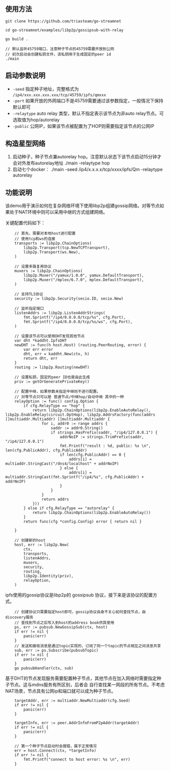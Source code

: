 ## 使用方法
```
git clone https://github.com/triasteam/go-streamnet

cd go-streamnet/examples/libp2p/gossipsub-with-relay

go build .

// 默认监听45759端口，注意种子节点的45759需要开放到公网
// 初次启动会创建私钥文件，该私钥用于生成固定的peer id
./main

```

## 启动参数说明

  - ```-seed``` 指定种子地址，完整格式为 ```/ip4/xxx.xxx.xxx.xxx/tcp/45759/ipfs/qmxxx```
  - ```-port``` 如果开放的外网端口不是45759需要通过该参数指定，一般情况下保持默认即可
  - ```-relaytype``` auto relay 类型，默认不指定表示该节点为非auto relay节点。可选取值为hop/autorelay
  - ```-public``` 公网IP，如果该节点被配置为了HOP则需要指定该节点的公网IP

## 构造星型网络
1. 启动种子，种子节点兼autorelay hop。注意默认状态下该节点启动15分钟才会对外发布autorelay地址
   ./main -relaytype hop
2. 启动七个docker：
   ./main -seed /ip4/x.x.x.x/tcp/xxxx/ipfs/Qm -relaytype autorelay


## 功能说明
该demo用于演示如何在复杂网络环境下使用libp2p组建gossip网络。对等节点如果处于NAT环境中则可以采用中继的方式组建网络。

关键配置代码如下：
```
    // 首先，需要对本地host进行配置
    // 使用tcp和ws的连接
	transports := libp2p.ChainOptions(
		libp2p.Transport(tcp.NewTCPTransport),
		libp2p.Transport(ws.New),
	)

    // 设置多路复用协议
	muxers := libp2p.ChainOptions(
		libp2p.Muxer("/yamux/1.0.0", yamux.DefaultTransport),
		libp2p.Muxer("/mplex/6.7.0", mplex.DefaultTransport),
	)

    // 支持TLS协议
	security := libp2p.Security(secio.ID, secio.New)

    // 监听指定端口
	listenAddrs := libp2p.ListenAddrStrings(
		fmt.Sprintf("/ip4/0.0.0.0/tcp/%s", cfg.Port),
		fmt.Sprintf("/ip4/0.0.0.0/tcp/%s/ws", cfg.Port),
	)
    
    // 设置该节点可以使用DHT发现其他节点
	var dht *kaddht.IpfsDHT
	newDHT := func(h host.Host) (routing.PeerRouting, error) {
		var err error
		dht, err = kaddht.New(ctx, h)
		return dht, err
	}
	routing := libp2p.Routing(newDHT)

    // 设置私钥，固定的peer ID也是由此生成
	priv := getOrGeneratePrivateKey()

    // 配置中继，如果参数未指定中继则不进行配置。
	// 对等节点只可以是 普通节点/中继hop/自动中继 其中的一种
	relayOption := func() config.Option {
		if cfg.RelayType == "hop" {
			return libp2p.ChainOptions(libp2p.EnableAutoRelay(), libp2p.EnableRelay(circuit.OptHop), libp2p.AddrsFactory(func(addrs []multiaddr.Multiaddr) []multiaddr.Multiaddr {
				for i, addr0 := range addrs {
					saddr := addr0.String()
					if strings.HasPrefix(saddr, "/ip4/127.0.0.1") {
						addrNoIP := strings.TrimPrefix(saddr, "/ip4/127.0.0.1")
						fmt.Printf("result : %d, public: %s \n", len(cfg.PublicAddr), cfg.PublicAddr)
						if len(cfg.PublicAddr) == 0 {
							addrs[i] = multiaddr.StringCast("/dns4/localhost" + addrNoIP)
						} else {
							addrs[i] = multiaddr.StringCast(fmt.Sprintf("/ip4/%s", cfg.PublicAddr) + addrNoIP)
						}
					}
				}
				return addrs
			}))
		} else if cfg.RelayType == "autorelay" {
			return libp2p.ChainOptions(libp2p.EnableAutoRelay())
		}
		return func(cfg *config.Config) error { return nil }

	}	

    // 创建新的host
	host, err := libp2p.New(
		ctx,
		transports,
		listenAddrs,
		muxers,
		security,
		routing,
		libp2p.Identity(priv),
		relayOption,
	)
```

ipfs使用的gossip协议是libp2p的 gossipsub 协议，接下来是该协议的配置方式。
```
    // 创建协议只需要指定host即可，gossip协议自身不关心如何查找节点，由discovery服务
    // 查找到节点之后写入到host的address book供其使用
	ps, err := pubsub.NewGossipSub(ctx, host)
	if err != nil {
		panic(err)
	}
    // 发送和接收消息是通过topic实现的，订阅了同一个topic的节点相互之间消息共享
	sub, err := ps.Subscribe(pubsubTopic)
	if err != nil {
		panic(err)
	}
	go pubsubHandler(ctx, sub)
```

基于DHT的节点发现服务需要配置种子节点，其他节点在加入网络时需要指定种子节点。这与mdns服务有所区别，后者会
自行查找某一网段的所有节点。不考虑NAT场景，节点具有公网ip和端口就可以成为种子节点。
```
	targetAddr, err := multiaddr.NewMultiaddr(cfg.Seed)
	if err != nil {
		panic(err)
	}

	targetInfo, err := peer.AddrInfoFromP2pAddr(targetAddr)
	if err != nil {
		panic(err)
	}

    // 第一个种子节点启动时会报错，属于正常情况
	err = host.Connect(ctx, *targetInfo)
	if err != nil {
		fmt.Printf("connect to host error: %s \n", err)
	}
```



